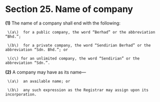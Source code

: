 # Section 25. Name of company

**\(1\)** The name of a company shall end with the following:

     \(a\)  for a public company, the word “Berhad” or the abbreviation “Bhd.”;

     \(b\)  for a private company, the word “Sendirian Berhad” or the abbreviation “Sdn. Bhd.”; or  
  
     \(c\) for an unlimited company, the word “Sendirian” or the abbreviation “Sdn.”.

**\(2\)** A company may have as its name—

     \(a\)  an available name; or

     \(b\)  any such expression as the Registrar may assign upon its incorporation.



